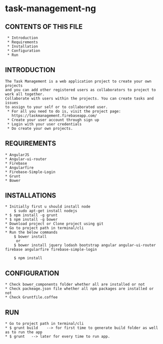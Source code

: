 task-management-ng
==================

CONTENTS OF THIS FILE
---------------------
     * Introduction
     * Requirements
     * Installation
     * Configuration
     * Run

INTRODUCTION
------------
    The Task Management is a web application project to create your own projects
    and you can add other registered users as collaborators to project to work all together.
    Collaborate with users within the projects. You can create tasks and issues
    to assign to your self or to collaborated user.
     * For all you need to do is, visit the project page:
       https://taskmanagement.firebaseapp.com/
     * Create your user account through sign up
     * Login with your user credentials
     * Do create your own projects.

REQUIREMENTS
------------
    * AngularJS
    * Angular-ui-router
    * Firebase
    * Angularfire
    * Firebase-Simple-Login
    * Grunt
    * Bower

INSTALLATIONS
-------------
    * Initially first u should install node
        $ sudo apt-get install nodejs
    * $ npm install -g grunt
    * $ npm install -g bower
    * Download project or Clone project using git
    * Go to project path in terminal/cli
    * Run the below commands
        $ bower install
         or
        $ bower install jquery lodash bootstrap angular angular-ui-router firebase angularfire firebase-simple-login

        $ npm install

CONFIGURATION
-------------
    * Check bower_components folder whether all are installed or not
    * Check packeage.json file whether all npm packages are installed or not
    * Check Gruntfile.coffee
RUN
---
    * Go to project path in terminal/cli
    * $ grunt build    --> for first time to generate build folder as well as to run the app
    * $ grunt   --> later for every time to run app.
